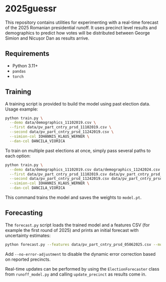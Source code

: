 # 2025guessr

This repository contains utilities for experimenting with a real-time forecast of the 2025 Romanian presidential runoff. It uses precinct level results and demographics to predict how votes will be distributed between George Simion and Nicușor Dan as results arrive.

## Requirements

- Python 3.11+
- `pandas`
- `torch`

## Training

A training script is provided to build the model using past election data. Usage example:

```bash
python train.py \
  --demo data/demographics_11102019.csv \
  --first data/pv_part_cntry_prsd_11102019.csv \
  --second data/pv_part_cntry_prsd_11242019.csv \
  --simion-col IOHANNIS_KLAUS_WERNER \
  --dan-col DANCILA_VIORICA
```

To train on multiple past elections at once, simply pass several paths to each
option:

```bash
python train.py \
  --demo data/demographics_11102019.csv data/demographics_11242024.csv \
  --first data/pv_part_cntry_prsd_11102019.csv data/pv_part_cntry_prsd_11242024.csv \
  --second data/pv_part_cntry_prsd_11242019.csv data/pv_part_cntry_prsd_11242024.csv \
  --simion-col IOHANNIS_KLAUS_WERNER \
  --dan-col DANCILA_VIORICA
```

This command trains the model and saves the weights to `model.pt`.

## Forecasting

The `forecast.py` script loads the trained model and a features CSV (for example the first round of 2025) and prints an initial forecast with uncertainty estimates:

```bash
python forecast.py --features data/pv_part_cntry_prsd_05062025.csv --model model.pt
```

Add `--no-error-adjustment` to disable the dynamic error correction based on reported precincts.

Real-time updates can be performed by using the `ElectionForecaster` class from `runoff_model.py` and calling `update_precinct` as results come in.
